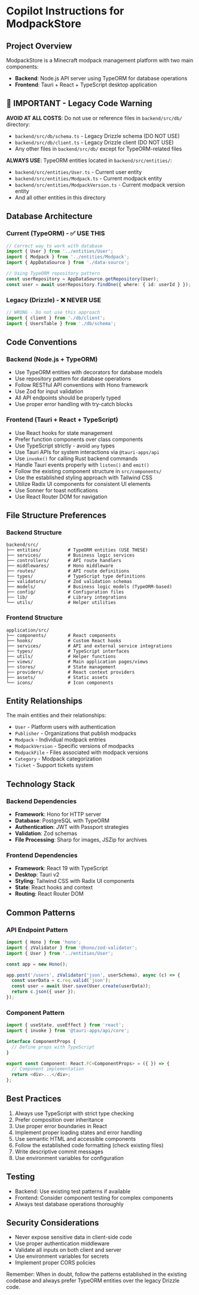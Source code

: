 # Copilot Instructions for ModpackStore

## Project Overview
ModpackStore is a Minecraft modpack management platform with two main components:
- **Backend**: Node.js API server using TypeORM for database operations
- **Frontend**: Tauri + React + TypeScript desktop application

## 🚨 IMPORTANT - Legacy Code Warning

**AVOID AT ALL COSTS**: Do not use or reference files in `backend/src/db/` directory:
- `backend/src/db/schema.ts` - Legacy Drizzle schema (DO NOT USE)
- `backend/src/db/client.ts` - Legacy Drizzle client (DO NOT USE)
- Any other files in `backend/src/db/` except for TypeORM-related files

**ALWAYS USE**: TypeORM entities located in `backend/src/entities/`:
- `backend/src/entities/User.ts` - Current user entity
- `backend/src/entities/Modpack.ts` - Current modpack entity
- `backend/src/entities/ModpackVersion.ts` - Current modpack version entity
- And all other entities in this directory

## Database Architecture

### Current (TypeORM) - ✅ USE THIS
```typescript
// Correct way to work with database
import { User } from '../entities/User';
import { Modpack } from '../entities/Modpack';
import { AppDataSource } from './data-source';

// Using TypeORM repository pattern
const userRepository = AppDataSource.getRepository(User);
const user = await userRepository.findOne({ where: { id: userId } });
```

### Legacy (Drizzle) - ❌ NEVER USE
```typescript
// WRONG - Do not use this approach
import { client } from './db/client';
import { UsersTable } from './db/schema';
```

## Code Conventions

### Backend (Node.js + TypeORM)
- Use TypeORM entities with decorators for database models
- Use repository pattern for database operations
- Follow RESTful API conventions with Hono framework
- Use Zod for input validation
- All API endpoints should be properly typed
- Use proper error handling with try-catch blocks

### Frontend (Tauri + React + TypeScript)
- Use React hooks for state management
- Prefer function components over class components
- Use TypeScript strictly - avoid `any` types
- Use Tauri APIs for system interactions via `@tauri-apps/api`
- Use `invoke()` for calling Rust backend commands
- Handle Tauri events properly with `listen()` and `emit()`
- Follow the existing component structure in `src/components/`
- Use the established styling approach with Tailwind CSS
- Utilize Radix UI components for consistent UI elements
- Use Sonner for toast notifications
- Use React Router DOM for navigation

## File Structure Preferences

### Backend Structure
```
backend/src/
├── entities/          # TypeORM entities (USE THESE)
├── services/          # Business logic services
├── controllers/       # API route handlers
├── middlewares/       # Hono middleware
├── routes/            # API route definitions
├── types/             # TypeScript type definitions
├── validators/        # Zod validation schemas
├── models/            # Business logic models (TypeORM-based)
├── config/            # Configuration files
├── lib/               # Library integrations
└── utils/             # Helper utilities
```

### Frontend Structure
```
application/src/
├── components/        # React components
├── hooks/             # Custom React hooks
├── services/          # API and external service integrations
├── types/             # TypeScript interfaces
├── utils/             # Helper functions
├── views/             # Main application pages/views
├── stores/            # State management
├── providers/         # React context providers
├── assets/            # Static assets
└── icons/             # Icon components
```

## Entity Relationships
The main entities and their relationships:
- `User` - Platform users with authentication
- `Publisher` - Organizations that publish modpacks
- `Modpack` - Individual modpack entries
- `ModpackVersion` - Specific versions of modpacks
- `ModpackFile` - Files associated with modpack versions
- `Category` - Modpack categorization
- `Ticket` - Support tickets system

## Technology Stack

### Backend Dependencies
- **Framework**: Hono for HTTP server
- **Database**: PostgreSQL with TypeORM
- **Authentication**: JWT with Passport strategies
- **Validation**: Zod schemas
- **File Processing**: Sharp for images, JSZip for archives

### Frontend Dependencies
- **Framework**: React 19 with TypeScript
- **Desktop**: Tauri v2
- **Styling**: Tailwind CSS with Radix UI components
- **State**: React hooks and context
- **Routing**: React Router DOM

## Common Patterns

### API Endpoint Pattern
```typescript
import { Hono } from 'hono';
import { zValidator } from '@hono/zod-validator';
import { User } from '../entities/User';

const app = new Hono();

app.post('/users', zValidator('json', userSchema), async (c) => {
  const userData = c.req.valid('json');
  const user = await User.save(User.create(userData));
  return c.json({ user });
});
```

### Component Pattern
```typescript
import { useState, useEffect } from 'react';
import { invoke } from '@tauri-apps/api/core';

interface ComponentProps {
  // Define props with TypeScript
}

export const Component: React.FC<ComponentProps> = ({ }) => {
  // Component implementation
  return <div>...</div>;
};
```

## Best Practices
1. Always use TypeScript with strict type checking
2. Prefer composition over inheritance
3. Use proper error boundaries in React
4. Implement proper loading states and error handling
5. Use semantic HTML and accessible components
6. Follow the established code formatting (check existing files)
7. Write descriptive commit messages
8. Use environment variables for configuration

## Testing
- Backend: Use existing test patterns if available
- Frontend: Consider component testing for complex components
- Always test database operations thoroughly

## Security Considerations
- Never expose sensitive data in client-side code
- Use proper authentication middleware
- Validate all inputs on both client and server
- Use environment variables for secrets
- Implement proper CORS policies

Remember: When in doubt, follow the patterns established in the existing codebase and always prefer TypeORM entities over the legacy Drizzle code.